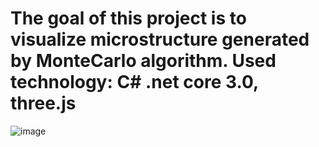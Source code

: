 # The goal of this project is to visualize microstructure generated by MonteCarlo algorithm. Used technology: C# .net core 3.0, three.js

![image](https://user-images.githubusercontent.com/37092171/142293316-43d6a6ab-0a9f-4b9b-83de-f04286bf3142.png)
